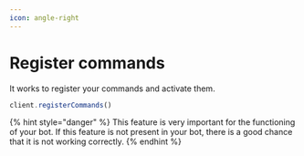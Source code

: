 ```yaml
---
icon: angle-right
---
```


# Register commands

It works to register your commands and activate them.

```javascript
client.registerCommands()
```

{% hint style="danger" %}
This feature is very important for the functioning of your bot. If this feature is not present in your bot, there is a good chance that it is not working correctly.
{% endhint %}
